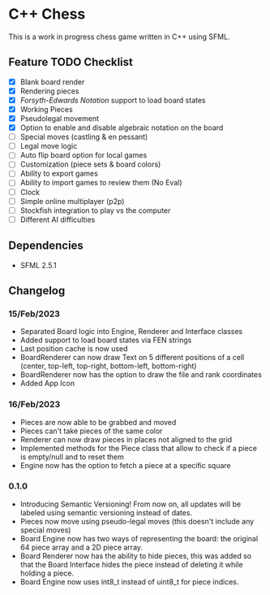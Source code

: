 
# C++ Chess

This is a work in progress chess game written in C++ using SFML.

## Feature TODO Checklist

 - [x] Blank board render
 - [x] Rendering pieces
 - [x] *Forsyth-Edwards Notation* support to load board states
 - [x] Working Pieces
 - [x] Pseudolegal movement
 - [x] Option to enable and disable algebraic notation on the board
 - [ ] Special moves (castling & en pessant)
 - [ ] Legal move logic
 - [ ] Auto flip board option for local games
 - [ ] Customization (piece sets & board colors)
 - [ ] Ability to export games
 - [ ] Ability to import games to review them (No Eval)
 - [ ] Clock
 - [ ] Simple online multiplayer (p2p)
 - [ ] Stockfish integration to play vs the computer
 - [ ] Different AI difficulties

## Dependencies

 - SFML 2.5.1

## Changelog

 ### 15/Feb/2023
 - Separated Board logic into Engine, Renderer and Interface classes
 - Added support to load board states via FEN strings
 - Last position cache is now used
 - BoardRenderer can now draw Text on 5 different positions of a cell (center, top-left, top-right, bottom-left, bottom-right)
 - BoardRenderer now has the option to draw the file and rank coordinates
 - Added App Icon
  ### 16/Feb/2023
 - Pieces are now able to be grabbed and moved
 - Pieces can't take pieces of the same color
 - Renderer can now draw pieces in places not aligned to the grid
 - Implemented methods for the Piece class that allow to check if a piece is empty/null and to reset them
 - Engine now has the option to fetch a piece at a specific square
 ### 0.1.0
 - Introducing Semantic Versioning! From now on, all updates will be labeled using semantic versioning instead of dates.
 - Pieces now move using pseudo-legal moves (this doesn't include any special moves)
 - Board Engine now has two ways of representing the board: the original 64 piece array and a 2D piece array.
 - Board Renderer now has the ability to hide pieces, this was added so that the Board Interface hides the piece instead of deleting it while holding a piece.
 - Board Engine now uses int8_t instead of uint8_t for piece indices.